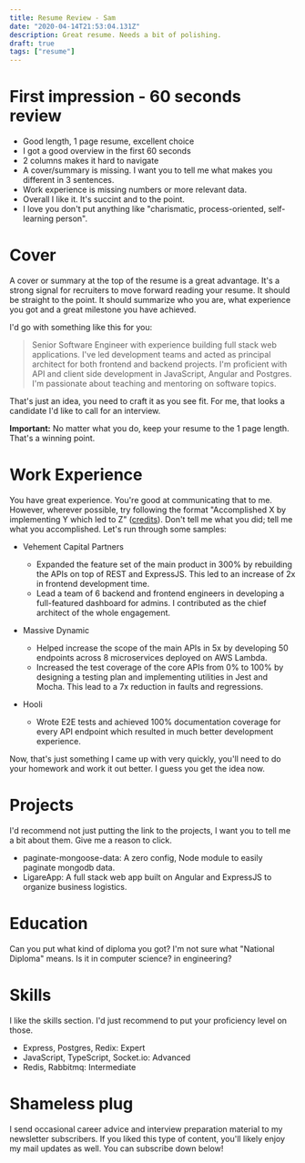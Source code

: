 ```yaml
---
title: Resume Review - Sam
date: "2020-04-14T21:53:04.131Z"
description: Great resume. Needs a bit of polishing.
draft: true
tags: ["resume"]
---
```


# First impression - 60 seconds review

- Good length, 1 page resume, excellent choice
- I got a good overview in the first 60 seconds
- 2 columns makes it hard to navigate
- A cover/summary is missing. I want you to tell me what makes you different in 3 sentences.
- Work experience is missing numbers or more relevant data.
- Overall I like it. It's succint and to the point.
- I love you don't put anything like "charismatic, process-oriented, self-learning person".

# Cover

A cover or summary at the top of the resume is a great advantage. It's a strong signal for recruiters to move forward reading your resume. It should be straight to the point. It should summarize who you are, what experience you got and a great milestone you have achieved.

I'd go with something like this for you:

> Senior Software Engineer with experience building full stack web applications. I've led development teams and acted as principal architect for both frontend and backend projects. I'm proficient with API and client side development in JavaScript, Angular and Postgres. I'm passionate about teaching and mentoring on software topics.

That's just an idea, you need to craft it as you see fit. For me, that looks a candidate I'd like to call for an interview.

**Important:** No matter what you do, keep your resume to the 1 page length. That's a winning point.

# Work Experience

You have great experience. You're good at communicating that to me. However, wherever possible, try following the format "Accomplished X by implementing Y which led to Z" ([credits](https://www.amazon.com/-/es/Gayle-Laakmann-McDowell/dp/0984782850)). Don't tell me what you did; tell me what you accomplished. Let's run through some samples:

* Vehement Capital Partners
  * Expanded the feature set of the main product in 300% by rebuilding the APIs on top of REST and ExpressJS. This led to an increase of 2x in frontend development time.
  * Lead a team of 6 backend and frontend engineers in developing a full-featured dashboard for admins. I contributed as the chief architect of the whole engagement.

* Massive Dynamic
  * Helped increase the scope of the main APIs in 5x by developing 50 endpoints across 8 microservices deployed on AWS Lambda. 
  * Increased the test coverage of the core APIs from 0% to 100% by designing a testing plan and implementing utilities in Jest and Mocha. This lead to a 7x reduction in faults and regressions.

* Hooli
  * Wrote E2E tests and achieved 100% documentation coverage for every API endpoint which resulted in much better development experience.

Now, that's just something I came up with very quickly, you'll need to do your homework and work it out better. I guess you get the idea now.

# Projects

I'd recommend not just putting the link to the projects, I want you to tell me a bit about them. Give me a reason to click.

* paginate-mongoose-data: A zero config, Node module to easily paginate mongodb data.
* LigareApp: A full stack web app built on Angular and ExpressJS to organize business logistics.

# Education

Can you put what kind of diploma you got? I'm not sure what "National Diploma" means. Is it in computer science? in engineering?

# Skills

I like the skills section. I'd just recommend to put your proficiency level on those.

* Express, Postgres, Redix: Expert
* JavaScript, TypeScript, Socket.io: Advanced
* Redis, Rabbitmq: Intermediate

<div class="divider"></div>

# Shameless plug

I send occasional career advice and interview preparation material to my newsletter subscribers. If you liked this type of content, you'll likely enjoy my mail updates as well. You can subscribe down below!
